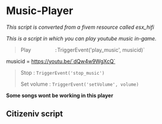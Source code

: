 # Music-Player
*This script is converted from a fivem resource called esx_hifi*

*This is a script in which you can play youtube music in-game.*


> Play`	         : `TriggerEvent('play_music', musicid)`
> 
musicid = https://youtu.be/`dQw4w9WgXcQ`
>
> Stop           : `TriggerEvent('stop_music')`
>
> Set volume     :  `TriggerEvent('setVolume', volume)`


**Some songs wont be working in this player**


## Citizeniv script

